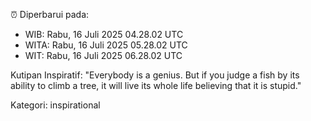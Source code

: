⏰ Diperbarui pada:
- WIB: Rabu, 16 Juli 2025 04.28.02 UTC
- WITA: Rabu, 16 Juli 2025 05.28.02 UTC
- WIT: Rabu, 16 Juli 2025 06.28.02 UTC

Kutipan Inspiratif:
"Everybody is a genius. But if you judge a fish by its ability to climb a tree, it will live its whole life believing that it is stupid."


Kategori: inspirational

